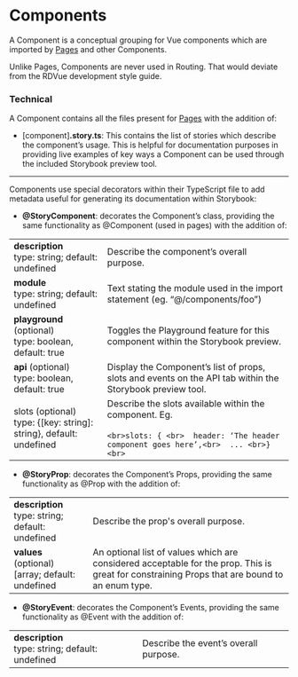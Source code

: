 # Components

A Component is a conceptual grouping for Vue components which are imported by [Pages](#pages) and other Components.

Unlike Pages, Components are never used in Routing. That would deviate from the RDVue development style guide.

### Technical

A Component contains all the files present for [Pages](#pages) with the addition of:

*   \[component\]**.story.ts**: This contains the list of stories which describe the component’s usage. This is helpful for documentation purposes in providing live examples of key ways a Component can be used through the included Storybook preview tool.
    

* * *

Components use special decorators within their TypeScript file to add metadata useful for generating its documentation within Storybook:

*   **@StoryComponent**: decorates the Component’s class, providing the same functionality as @Component (used in pages) with the addition of:
    

|                                                                           |                                                                                                                                                     |
| ------------------------------------------------------------------------- | --------------------------------------------------------------------------------------------------------------------------------------------------- |
| **description**  <br>type: string; default: undefined                     | Describe the component’s overall purpose.                                                                                                           |
| **module**  <br>type: string; default: undefined                          | Text stating the module used in the import statement (eg. “@/components/foo”)                                                                       |
| **playground** (optional)  <br>type: boolean, default: true               | Toggles the Playground feature for this component within the Storybook preview.                                                                     |
| **api** (optional)  <br>type: boolean, default: true                      | Display the Component’s list of props, slots and events on the API tab within the Storybook preview tool.                                           |
| slots (optional)  <br>type: {\[key: string\]: string}, default: undefined | Describe the slots available within the component. Eg.<br><br>```<br>slots: { <br>  header: ‘The header component goes here’,<br>  ... <br>}<br>``` |

*   **@StoryProp**: decorates the Component’s Props, providing the same functionality as @Prop with the addition of:
    

|                                                        |                                                                                                                                               |
| ------------------------------------------------------ | --------------------------------------------------------------------------------------------------------------------------------------------- |
| **description**  <br>type: string; default: undefined  | Describe the prop's overall purpose.                                                                                                          |
| **values** (optional)  <br>\[array; default: undefined | An optional list of values which are considered acceptable for the prop. This is great for constraining Props that are bound to an enum type. |

*   **@StoryEvent**: decorates the Component’s Events, providing the same functionality as @Event with the addition of:
    

|                                                       |                                       |
| ----------------------------------------------------- | ------------------------------------- |
| **description**  <br>type: string; default: undefined | Describe the event’s overall purpose. |